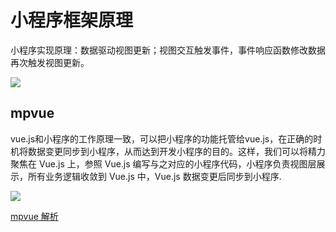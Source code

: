 # 小程序框架原理

小程序实现原理：数据驱动视图更新；视图交互触发事件，事件响应函数修改数据再次触发视图更新。

![](https://qqadapt.qpic.cn/txdocpic/0/e6169b3d0bfecac8a6463fafdc926a69/0)

## mpvue

vue.js和小程序的工作原理一致，可以把小程序的功能托管给vue.js，在正确的时机将数据变更同步到小程序，从而达到开发小程序的目的。这样，我们可以将精力聚焦在 Vue.js 上，参照 Vue.js 编写与之对应的小程序代码，小程序负责视图层展示，所有业务逻辑收敛到 Vue.js 中，Vue.js 数据变更后同步到小程序.

![](https://qqadapt.qpic.cn/txdocpic/0/6c6a70b74f690bf77f7b1ebc41b4a422/0)

[mpvue 解析](https://www.cnblogs.com/dhsz/p/9282296.html)
